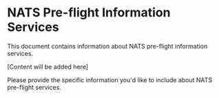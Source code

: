 # NATS Pre-flight Information Services

This document contains information about NATS pre-flight information services.

[Content will be added here]

Please provide the specific information you'd like to include about NATS pre-flight services.